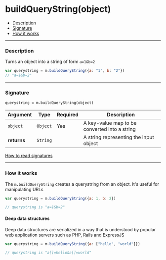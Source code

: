 # buildQueryString(object)

- [Description](#description)
- [Signature](#signature)
- [How it works](#how-it-works)

---

### Description

Turns an object into a string of form `a=1&b=2`

```javascript
var querystring = m.buildQueryString({a: "1", b: "2"})
// "a=1&b=2"
```

---

### Signature

`querystring = m.buildQueryString(object)`

Argument     | Type                                       | Required | Description
------------ | ------------------------------------------ | -------- | ---
`object`     | `Object`                                   | Yes      | A key-value map to be converted into a string
**returns**  | `String`                                   |          | A string representing the input object

[How to read signatures](signatures.md)

---

### How it works

The `m.buildQueryString` creates a querystring from an object. It's useful for manipulating URLs

```javascript
var querystring = m.buildQueryString({a: 1, b: 2})

// querystring is "a=1&b=2"
```

#### Deep data structures

Deep data structures are serialized in a way that is understood by popular web application servers such as PHP, Rails and ExpressJS

```javascript
var querystring = m.buildQueryString({a: ["hello", "world"]})

// querystring is "a[]=hello&a[]=world"
```
